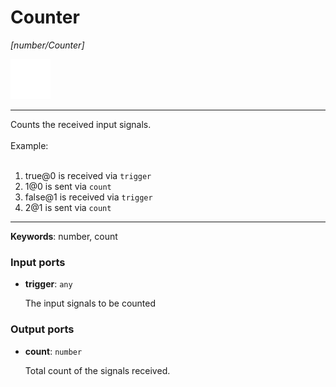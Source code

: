 # Counter

_[number/Counter]_

![icon](</assets/icons/abac34e3-c832-4c7b-b045-62f82ebc3ddb.png>)

---

Counts the received input signals.<br>
<br>
Example:<br>
<br>
1. true@0 is received via `trigger`<br>
2. 1@0 is sent via `count`<br>
3. false@1 is received via `trigger`<br>
4. 2@1 is sent via `count`<br>

---

__Keywords__: number, count

### Input ports

* __trigger__: ` any `

    The input signals to be counted<br>

### Output ports

* __count__: ` number `

    Total count of the signals received.<br>

